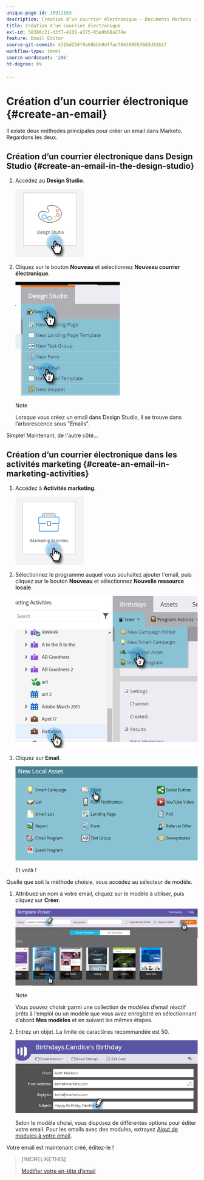 ```yaml
---
unique-page-id: 10912163
description: Création d’un courrier électronique - Documents Marketo - Documentation du produit
title: Création d’un courrier électronique
exl-id: 58388c21-d3f7-4101-a375-05e9b68a278e
feature: Email Editor
source-git-commit: 431bd258f9a68bbb9df7acf043085578d3d91b1f
workflow-type: tm+mt
source-wordcount: '206'
ht-degree: 0%

---
```


# Création d’un courrier électronique {#create-an-email}

Il existe deux méthodes principales pour créer un email dans Marketo. Regardons les deux.

## Création d’un courrier électronique dans Design Studio {#create-an-email-in-the-design-studio}

1. Accédez au **Design Studio**.

   ![](assets/create-an-email-1.png)

1. Cliquez sur le bouton **Nouveau** et sélectionnez **Nouveau courrier électronique**.

   ![](assets/create-an-email-2.png)

   >[!NOTE]
   >
   >Lorsque vous créez un email dans Design Studio, il se trouve dans l’arborescence sous &quot;Emails&quot;.

Simple! Maintenant, de l&#39;autre côté...

## Création d’un courrier électronique dans les activités marketing {#create-an-email-in-marketing-activities}

1. Accédez à **Activités marketing**.

   ![](assets/create-an-email-3.png)

1. Sélectionnez le programme auquel vous souhaitez ajouter l&#39;email, puis cliquez sur le bouton **Nouveau** et sélectionnez **Nouvelle ressource locale**.

   ![](assets/create-an-email-4.png)

1. Cliquez sur **Email**.

   ![](assets/create-an-email-5.png)

   Et voilà !

Quelle que soit la méthode choisie, vous accédez au sélecteur de modèle.

1. Attribuez un nom à votre email, cliquez sur le modèle à utiliser, puis cliquez sur **Créer**.

   ![](assets/create-an-email-6.png)

   >[!NOTE]
   >
   >Vous pouvez choisir parmi une collection de modèles d’email réactif prêts à l’emploi ou un modèle que vous avez enregistré en sélectionnant d’abord **Mes modèles** et en suivant les mêmes étapes.

1. Entrez un objet. La limite de caractères recommandée est 50.

   ![](assets/create-an-email-7.png)

   Selon le modèle choisi, vous disposez de différentes options pour éditer votre email. Pour les emails avec des modules, extrayez [Ajout de modules à votre email](/help/marketo/product-docs/email-marketing/general/email-editor-2/add-modules-to-your-email.md).

Votre email est maintenant créé, éditez-le !

>[!MORELIKETHIS]
>
>[Modifier votre en-tête d’email](/help/marketo/product-docs/email-marketing/general/creating-an-email/edit-your-email-header.md)
